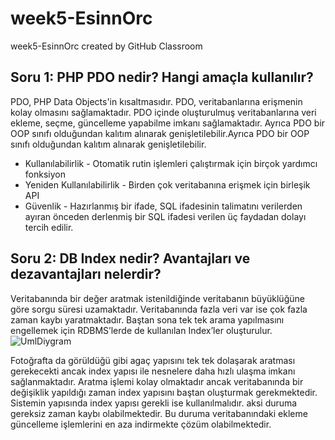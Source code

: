 # week5-EsinnOrc
week5-EsinnOrc created by GitHub Classroom

## Soru 1: PHP PDO nedir? Hangi amaçla kullanılır?

PDO, PHP Data Objects'in kısaltmasıdır. PDO, veritabanlarına erişmenin kolay olmasını sağlamaktadır. PDO içinde oluşturulmuş veritabanlarına veri ekleme, seçme, güncelleme yapabilme imkanı sağlamaktadır. Ayrıca PDO bir OOP sınıfı olduğundan kalıtım alınarak genişletilebilir.Ayrıca PDO bir OOP sınıfı olduğundan kalıtım alınarak genişletilebilir.
- Kullanılabilirlik - Otomatik rutin işlemleri çalıştırmak için birçok yardımcı fonksiyon 
- Yeniden Kullanılabilirlik - Birden çok veritabanına erişmek için birleşik API 
- Güvenlik - Hazırlanmış bir ifade, SQL ifadesinin talimatını verilerden ayıran önceden derlenmiş bir SQL ifadesi 
verilen üç faydadan dolayı tercih edilir.

## Soru 2: DB Index nedir? Avantajları ve dezavantajları nelerdir?
Veritabanında bir değer aratmak istenildiğinde veritabanın büyüklüğüne göre sorgu süresi uzamaktadır. Veritabanında fazla veri var ise çok fazla zaman kaybı yaratmaktadır. Baştan sona tek tek arama yapılmasını engellemek için   RDBMS’lerde de kullanılan Index’ler oluşturulur.
<picture>
    <img alt="UmlDiygram" src="https://s33162.pcdn.co/wp-content/uploads/2017/05/word-image-15.png">
</picture>

Fotoğrafta da görüldüğü gibi agaç yapısını tek tek dolaşarak aratması gerekecekti ancak index yapısı ile nesnelere daha hızlı ulaşma imkanı sağlanmaktadır. Aratma işlemi kolay olmaktadır ancak veritabanında bir değişiklik yapıldığı zaman index yapısını baştan oluşturmak gerekmektedir. Sistemin yapısında index yapısı gerekli ise kullanılmalıdır. aksi duruma gereksiz zaman kaybı olabilmektedir. Bu duruma veritabanındaki ekleme güncelleme işlemlerini en aza indirmekte çözüm olabilmektedir. 
